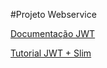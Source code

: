 
#Projeto Webservice

[Documentação JWT](https://github.com/tuupola/slim-jwt-auth)

[Tutorial JWT + Slim](https://medium.com/@anehthakur/secure-web-services-using-jwt-and-slim-framework-836c3ed5b8bc)